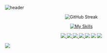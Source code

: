 
![header](https://capsule-render.vercel.app/api?type=waving&color=gradient&height=200&section=header&text=Welcome&fontSize=72&animation=fadeIn&fontAlignY=26&desc=&descAlignY=50&descAlign=50&fontAlign=77)

<div align="center" >
  
![GitHub Streak](https://github-readme-streak-stats.herokuapp.com?user=northernerwolf&theme=react&hide_border=true)

[![My Skills](https://skillicons.dev/icons?i=androidstudio,java,kotlin,swift,nodejs,react,cpp,flutter,dart,firebase,gradle,xd,ai,figma&theme=light)](https://skillicons.dev)

<a href="https://instagram.com/guwanc_haldurdyyev" target="_blank"><img src="https://img.shields.io/badge/-Instagram-%23E4405F?style=for-the-badge&logo=instagram&logoColor=white" target="_blank">
 </a><a href="https://www.linkedin.com/in/guwanch-haldurdyyev-7b8a2a243" target="_blank">
  <img src="https://img.shields.io/static/v1?style=for-the-badge&message=LinkedIn&color=0A66C2&logo=LinkedIn&logoColor=FFFFFF&label" target="_blank">
 </a> <a href="https://www.facebook.com/profile.php?id=100093098223124&mibextid=ZbWKwL" target="_blank">
  <img src="https://img.shields.io/static/v1?style=for-the-badge&message=Facebook&color=1877F2&logo=Facebook&logoColor=FFFFFF&label=" target="_blank">
 </a><a href="https://t.me/northern_wolf00" target="_blank">
     <img src="https://img.shields.io/static/v1?style=for-the-badge&message=Telegram&color=26A5E4&logo=Telegram&logoColor=FFFFFF&label=" target="_blank">
 </a><a href = "https://x.com/northernerwolf7?t=yv25QRaObsG-nQKI0stpVw&s=35"  target="_blank"><img src="https://img.shields.io/static/v1?style=for-the-badge&message=Twitter&color=1DA1F2&logo=Twitter&logoColor=FFFFFF&label=" target="_blank"></a>
  <a href ="https://discordapp.com/users/wolf290300"  target="_blank"><img src="https://img.shields.io/static/v1?style=for-the-badge&message=Discord&color=5865F2&logo=Discord&logoColor=FFFFFF&label=" target="_blank"></a>
 <a href ="mailto:guwanchaldurdyyew01@gmail.com"  target="_blank"><img src="https://img.shields.io/badge/-Gmail-%23333?style=for-the-badge&logo=gmail&logoColor=white" target="_blank"></a>

 
  
 </div>

 <img src="https://capsule-render.vercel.app/api?type=waving&color=gradient&height=100&section=footer"/>


